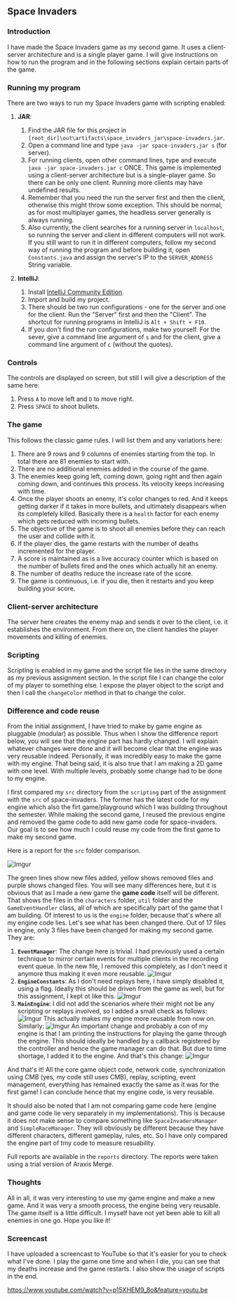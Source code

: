 ## Space Invaders

### Introduction

I have made the Space Invaders game as my second game. It uses a client-server architecture and is a single player game. I will give instructions on how to run the program and in the following sections explain certain parts of the game. 

### Running my program

There are two ways to run my Space Invaders game with scripting enabled:

1. **JAR**:
    1. Find the JAR file for this project in
    `[root_dir]\out\artifacts\space_invaders_jar\space-invaders.jar`.
    2. Open a command line and type `java -jar space-invaders.jar s` (for server).
    3. For running clients, open other command lines, type and execute `java -jar space-invaders.jar c` ONCE. This game is implemented using a client-server architecture but is a single-player game. So there can be only one client. Running more clients may have undefined results.
    4. Remember that you need the run the server first and then the client, otherwise this might throw some exception. This should be normal, as for most multiplayer games, the headless server generally is always running. 
    5. Also currently, the client searches for a running server in `localhost`, so running the server and client in different computers will not work. If you still want to run it in different computers, follow my second way of running the program and before building it, open `Constants.java` and assign the server's IP to the `SERVER_ADDRESS` String variable.
      
2. **IntelliJ**:
    1. Install [IntelliJ Community Edition](https://www.jetbrains.com/idea/download/#section=windows).
    2. Import and build my project.
    3. There should be two run configurations - one for the server and one for the client. Run the "Server" first and then the "Client". The shortcut for running programs in IntelliJ is `Alt + Shift + F10`.
    4. If you don't find the run configurations, make two yourself. For the sever, give a command line argument of `s` and for the client, give a command line argument of `c` (without the quotes).
    
### Controls

The controls are displayed on screen, but still I will give a description of the same here:

1. Press `A` to move left and `D` to move right.
2. Press `SPACE` to shoot bullets. 

### The game

This follows the classic game rules. I will list them and any variations here:

1. There are 9 rows and 9 columns of enemies starting from the top. In total there are 81 enemies to start with.
2. There are no additional enemies added in the course of the game.
3. The enemies keep going left, coming down, going right and then again coming down, and continues this process. Its velocity keeps increasing with time.
3. Once the player shoots an enemy, it's color changes to red. And it keeps getting darker if it takes in more bullets, and ultimately disappears when its completely killed. Basically there is a `health` factor for each enemy which gets reduced with incoming bullets.
4. The objective of the game is to shoot all enemies before they can reach the user and collide with it. 
5. If the player dies, the game restarts with the number of deaths incremented for the player. 
6. A score is maintained as is a live accuracy counter which is based on the number of bullets fired and the ones which actually hit an enemy.
7. The number of deaths reduce the increase rate of the score. 
8. The game is continuous, i.e. if you die, then it restarts and you keep building your score. 

### Client-server architecture

The server here creates the enemy map and sends it over to the client, i.e. it establishes the environment. From there on, the client handles the player movements and killing of enemies. 

### Scripting 

Scripting is enabled in my game and the script file lies in the same directory as my previous assignment section. In the script file I can change the color of my player to something else. I expose the player object to the script and then I call the `changeColor` method in that to change the color. 

### Difference and code reuse

From the initial assignment, I have tried to make by game engine as pluggable (modular) as possible. Thus when I show the difference report below, you will see that the engine part has hardly changed. I will explain whatever changes were done and it will become clear that the engine was very reusable indeed. Personally, it was incredibly easy to make the game with my engine. That being said, it is also true that I am making a 2D game with one level. With multiple levels, probably some change had to be done to my engine. 

I first compared my `src` directory from the `scripting` part of the assignment with the `src` of space-invaders. The former has the latest code for my engine which also the firt game/playground which I was building throughout the semester. While making the second game, I reused the previous engine and removed the game code to add new game code for space-invaders. Our goal is to see how much I could reuse my code from the first game to make my second game. 
 
 Here is a report for the `src` folder comparison. 
 
 ![Imgur](http://i.imgur.com/TOoZaml.png)
 
 The green lines show new files added, yellow shows removed files and purple shows changed files. You will see many differences here, but it is obvious that as I made a new game the **game code** itself will be different. That shows the files in the `characters` folder, `util` folder and the `GameEventHandler` class, all of which are specifically part of the game that I am building. Of interest to us is the `engine` folder, because that's where all my engine code lies. Let's see what has been changed there. Out of 17 files in engine, only 3 files have been changed for making my second game. They are:
  
1. **`EventManager`**: The change here is trivial. I had previously used a certain technique to mirror certain events for multiple clients in the recording event queue. In the new file, I removed this completely, as I don't need it anymore thus making it even more reusable.
   ![Imgur](http://i.imgur.com/s9isqDm.png)
2. **`EngineConstants`**: As I don't need replays here, I have simply disabled it, using a flag. Ideally this should be driven from the game as well, but for this assignment, I kept ot like this. 
   ![Imgur](http://i.imgur.com/lgd7pFH.png)
3. **`MainEngine`**: I did not add the scenarios where their might not be any scripting or replays involved, so I added a small check as follows:
   ![Imgur](http://i.imgur.com/kxEFNB7.png)
   This actually makes my engine more reusable from now on. Similarly: 
   ![Imgur](http://i.imgur.com/yE2up3U.png)
   An important change and probably a con of my engine is that I am printing the instructions for playing the game through the engine. This should ideally be handled by a callback registered by the controller and hence the game manager can do that. But due to time shortage, I added it to the engine. And that's this change:
   ![Imgur](http://i.imgur.com/6z0R4Wn.png)
   
And that's it! All the core game object code, network code, synchronization using CMB (yes, my code still uses CMB), replay, scripting, event management, everything has remained exactly the same as it was for the first game! I can conclude hence that my engine code, is very reusable. 

It should also be noted that I am not comparing game code here (engine and game code lie very separately in my implementations). This is because it does not make sense to compare something like `SpaceInvadersManager` and `SimpleRaceManager`. They will obviously be different because they have different characters, different gameplay, rules, etc. So I have only compared the engine part of tmy code to measure resuability. 

Full reports are available in the `reports` directory. The reports were taken using a trial version of Araxis Merge.
 
### Thoughts

All in all, it was very interesting to use my game engine and make a new game. And it was very a smooth process, the engine being very reusable. The game itself is a little difficult. I myself have not yet been able to kill all enemies in one go. Hope you like it!
 
### Screencast

I have uploaded a screencast to YouTube so that it's easier for you to check what I've done. I play the game one time and when I die, you can see that my deaths increase and the game restarts. I also show the usage of scripts in the end.

https://www.youtube.com/watch?v=p15XHEM9_8o&feature=youtu.be
 
 
